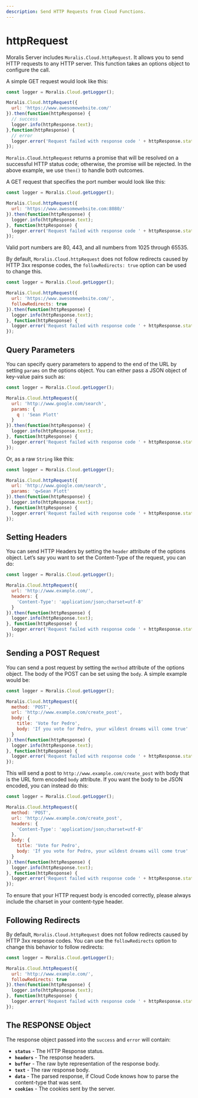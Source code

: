 ```yaml
---
description: Send HTTP Requests from Cloud Functions.
---
```


# httpRequest

Moralis Server includes `Moralis.Cloud.httpRequest`. It allows you to send HTTP requests to any HTTP server. This function takes an options object to configure the call.

A simple GET request would look like this:

```javascript
const logger = Moralis.Cloud.getLogger();

Moralis.Cloud.httpRequest({
  url: 'https://www.awesomewebsite.com/'
}).then(function(httpResponse) {
  // success
  logger.info(httpResponse.text);
},function(httpResponse) {
  // error
  logger.error('Request failed with response code ' + httpResponse.status);
});
```

`Moralis.Cloud.httpRequest` returns a promise that will be resolved on a successful HTTP status code; otherwise, the promise will be rejected. In the above example, we use `then()` to handle both outcomes.

A GET request that specifies the port number would look like this:

```javascript
const logger = Moralis.Cloud.getLogger();

Moralis.Cloud.httpRequest({
  url: 'https://www.awesomewebsite.com:8080/'
}).then(function(httpResponse) {
  logger.info(httpResponse.text);
}, function(httpResponse) {
  logger.error('Request failed with response code ' + httpResponse.status);
});
```

Valid port numbers are 80, 443, and all numbers from 1025 through 65535.

By default, `Moralis.Cloud.httpRequest` does not follow redirects caused by HTTP 3xx response codes, the `followRedirects: true` option can be used to change this.

```javascript
const logger = Moralis.Cloud.getLogger();

Moralis.Cloud.httpRequest({
  url: 'https://www.awesomewebsite.com/',
  followRedirects: true
}).then(function(httpResponse) {
  logger.info(httpResponse.text);
}, function(httpResponse) {
  logger.error('Request failed with response code ' + httpResponse.status);
});
```

## Query Parameters

You can specify query parameters to append to the end of the URL by setting `params` on the options object. You can either pass a JSON object of key-value pairs such as:

```javascript
const logger = Moralis.Cloud.getLogger();

Moralis.Cloud.httpRequest({
  url: 'http://www.google.com/search',
  params: {
    q : 'Sean Plott'
  }
}).then(function(httpResponse) {
  logger.info(httpResponse.text);
}, function(httpResponse) {
  logger.error('Request failed with response code ' + httpResponse.status);
});
```

Or, as a raw `String` like this:

```javascript
const logger = Moralis.Cloud.getLogger();

Moralis.Cloud.httpRequest({
  url: 'http://www.google.com/search',
  params: 'q=Sean Plott'
}).then(function(httpResponse) {
  logger.info(httpResponse.text);
}, function(httpResponse) {
  logger.error('Request failed with response code ' + httpResponse.status);
});
```

## Setting Headers

You can send HTTP Headers by setting the `header` attribute of the options object. Let’s say you want to set the Content-Type of the request, you can do:

```javascript
const logger = Moralis.Cloud.getLogger();

Moralis.Cloud.httpRequest({
  url: 'http://www.example.com/',
  headers: {
    'Content-Type': 'application/json;charset=utf-8'
  }
}).then(function(httpResponse) {
  logger.info(httpResponse.text);
}, function(httpResponse) {
  logger.error('Request failed with response code ' + httpResponse.status);
});
```

## Sending a POST Request

You can send a post request by setting the `method` attribute of the options object. The body of the POST can be set using the `body`. A simple example would be:

```javascript
const logger = Moralis.Cloud.getLogger();

Moralis.Cloud.httpRequest({
  method: 'POST',
  url: 'http://www.example.com/create_post',
  body: {
    title: 'Vote for Pedro',
    body: 'If you vote for Pedro, your wildest dreams will come true'
  }
}).then(function(httpResponse) {
  logger.info(httpResponse.text);
}, function(httpResponse) {
  logger.error('Request failed with response code ' + httpResponse.status);
});
```

This will send a post to `http://www.example.com/create_post` with body that is the URL form encoded `body` attribute. If you want the body to be JSON encoded, you can instead do this:

```javascript
const logger = Moralis.Cloud.getLogger();

Moralis.Cloud.httpRequest({
  method: 'POST',
  url: 'http://www.example.com/create_post',
  headers: {
    'Content-Type': 'application/json;charset=utf-8'
  },
  body: {
    title: 'Vote for Pedro',
    body: 'If you vote for Pedro, your wildest dreams will come true'
  }
}).then(function(httpResponse) {
  logger.info(httpResponse.text);
}, function(httpResponse) {
  logger.error('Request failed with response code ' + httpResponse.status);
});
```

To ensure that your HTTP request body is encoded correctly, please always include the charset in your content-type header.

## Following Redirects

By default, `Moralis.Cloud.httpRequest` does not follow redirects caused by HTTP 3xx response codes. You can use the `followRedirects` option to change this behavior to follow redirects:

```javascript
const logger = Moralis.Cloud.getLogger();

Moralis.Cloud.httpRequest({
  url: 'http://www.example.com/',
  followRedirects: true
}).then(function(httpResponse) {
  logger.info(httpResponse.text);
}, function(httpResponse) {
  logger.error('Request failed with response code ' + httpResponse.status);
});
```

## The RESPONSE Object

The response object passed into the `success` and `error` will contain:

* **`status`** - The HTTP Response status.
* **`headers`** - The response headers.
* **`buffer`** - The raw byte representation of the response body.
* **`text`** - The raw response body.
* **`data`** - The parsed response, if Cloud Code knows how to parse the content-type that was sent.
* **`cookies`** - The cookies sent by the server.
